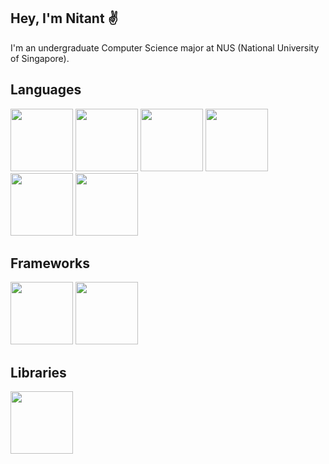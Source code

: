 ## Hey, I'm Nitant :v:

I'm an undergraduate Computer Science major at NUS (National University of Singapore).

## Languages

<img class="Java" src="https://user-images.githubusercontent.com/97420952/212089762-a05bdaa0-5897-4dbd-adea-bff4c265a315.svg" width="100"> <img class ="JS" src="https://user-images.githubusercontent.com/97420952/212089842-083ef6b5-53c8-45c2-a501-7869d7bef47c.svg" width="100"> <img class = "Python" src="https://user-images.githubusercontent.com/97420952/212091691-21f73f1f-ac7a-4141-950d-c77a6fc509e6.svg" width="100"> <img class = "PostgreSQL" src="https://user-images.githubusercontent.com/97420952/225239425-c8cafa48-1d71-4aa9-8c3c-8b780a0fbe76.svg" width="100">  <img class = "HTML" src="https://user-images.githubusercontent.com/97420952/212092361-45acf81e-ecca-488b-b770-aabc58224f53.svg" width="100"> <img class = "CSS" src="https://user-images.githubusercontent.com/97420952/212091925-cdac088d-a028-43cc-9692-08459f0bab43.svg" width="100">

## Frameworks

<img class = "Django" src="https://user-images.githubusercontent.com/97420952/225239161-474536c8-c459-4d43-b51a-667a351758a9.svg" width="100"> <img class = "Bootstrap" src="https://user-images.githubusercontent.com/97420952/230309926-a71c1215-e703-4121-9506-99e791f11c77.svg" width="100">

## Libraries
<img class = "React" src="https://github.com/nitant-p/nitant-p/assets/97420952/bc284c7b-7f4e-4c7b-b762-b681313ecd93" width="100">

<!--
**nitant-p/nitant-p** is a ✨ _special_ ✨ repository because its `README.md` (this file) appears on your GitHub profile.

Here are some ideas to get you started:

- 🔭 I’m currently working on ...
- 🌱 I’m currently learning ...
- 👯 I’m looking to collaborate on ...
- 🤔 I’m looking for help with ...
- 💬 Ask me about ...
- 📫 How to reach me: ...
- 😄 Pronouns: ...
- ⚡ Fun fact: ...
-->
